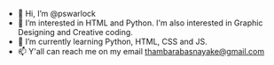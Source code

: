 - 👋 Hi, I’m @pswarlock
- 👀 I’m interested in HTML and Python. I'm also interested in Graphic Designing and Creative coding.
- 🌱 I’m currently learning Python, HTML, CSS and JS.
- 📫 Y'all can reach me on my email thambarabasnayake@gmail.com
